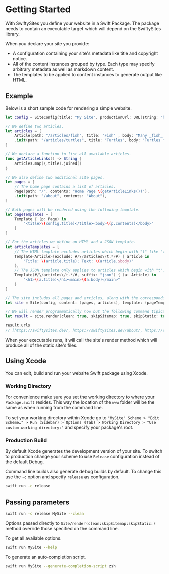 # Getting Started

With SwiftySites you define your website in a Swift Package. The package needs to contain an executable target which will depend on the SwiftySites library.

When you declare your site you provide:

- A configuration containing your site's metadata like title and copyright notice.
- All of the content instances grouped by type. Each type may specify arbitrary metadata as well as markdown content.
- The templates to be applied to content instances to generate output like HTML.

## Example

Below is a short sample code for rendering a simple website. 

```swift
let config = SiteConfig(title: "My Site", productionUrl: URL(string: "https://swiftysites.dev")!)

// We define two articles.
let articles = [
    Article(path: "/articles/fish", title: "Fish" , body: "Many _fish_ in the sea."),
    .init(path: "/articles/turtles", title: "Turtles", body: "Turtles **all the way** down.")
]

// We declare a function to list all available articles.
func getArticleLinks() -> String {
    articles.map(\.title).joined()
}

// We also define two additional site pages.
let pages = [
    // The home page contains a list of articles.
    Page(path: "/", contents: "Home Page \(getArticleLinks())"),
    .init(path: "/about", contents: "About"),
]

// Both pages will be rendered using the following template.
let pageTemplates = [
    Template { (p: Page) in
        "<title>\(config.title)</title><body>\(p.contents)</body>"
    }
]

// For the articles we define an HTML and a JSON template.
let articleTemplates = [
    // The HTML template excludes articles which begin with "t" like "turtles".
    Template<Article>(exclude: #/\/articles\/t.*/#) { article in
        "Title: \(article.title); Text: \(article.$body)"
    },
    // The JSON template only applies to articles which begin with "t".
    Template(#/\/articles\/t.*/#, suffix: "json") { (a: Article) in
        "<h1>\(a.title)</h1><main>\(a.body)</main>"
    }
]

// The site includes all pages and articles, along with the corresponding template definitions.
let site = Site(config, content: (pages, articles), template: (pageTemplates, articleTemplates))

// We will render programmatically now but the following command tipically goes on main.swift.
let result = site.render(clean: true, skipSitemap: true, skipStatic: true)

result.urls
// [https://swiftysites.dev/, https://swiftysites.dev/about/, https://swiftysites.dev/articles/fish/, https://swiftysites.dev/articles/turtles/index.json]
```

When your executable runs, it will call the site's render method which will produce all of the static site's files.

## Using Xcode

You can edit, build and run your website Swift package using Xcode.

### Working Directory

For convenience make sure you set the working directory to where your `Package.swift` resides. This way the location of the `www` folder will be the same as when running from the command line.

To set your working directory within Xcode go to `"MySite" Scheme > "Edit Scheme…" > Run (Sidebar) > Options (Tab) > Working Directory > "Use custom working directory:"` and specify your package's root.

### Production Build

By default Xcode generates the development version of your site. To switch to production change your scheme to use `Release` configuration instead of the default Debug.

Command line builds also generate debug builds by default. To change this use the `-c` option and specify `release` as configuration.

```sh
swift run -c release
```

## Passing parameters

```sh
swift run -c release MySite --clean
```

Options passed directly to ``Site/render(clean:skipSitemap:skipStatic:)`` method override those specified on the command line.

To get all available options.

```sh
swift run MySite --help
```

To generate an auto-completion script.

```sh
swift run MySite --generate-completion-script zsh
```
